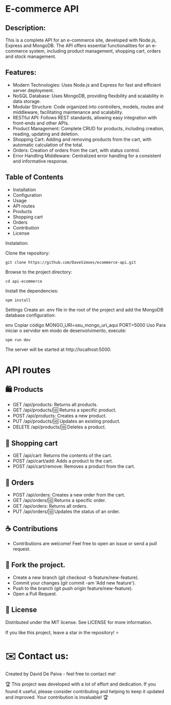 # E-commerce API
## Description:
This is a complete API for an e-commerce site, developed with Node.js, Express and MongoDB. The API offers essential functionalities for an e-commerce system, including product management, shopping cart, orders and stock management.


## Features:
- Modern Technologies: Uses Node.js and Express for fast and efficient server deployment.
- NoSQL Database: Uses MongoDB, providing flexibility and scalability in data storage.
- Modular Structure: Code organized into controllers, models, routes and middleware, facilitating maintenance and scalability.
- RESTful API: Follows REST standards, allowing easy integration with front-ends and other APIs.
- Product Management: Complete CRUD for products, including creation, reading, updating and deletion.
- Shopping Cart: Adding and removing products from the cart, with automatic calculation of the total.
- Orders: Creation of orders from the cart, with status control.
- Error Handling Middleware: Centralized error handling for a consistent and informative response.

## Table of Contents
- Installation
- Configuration
- Usage
- API routes
- Products
- Shopping cart
- Orders
- Contribution
- License

Instalation: 

Clone the repository:
```
git clone https://github.com/DaveSimoes/ecommerce-api.git
```
Browse to the project directory:
```
cd api-ecommerce
```


Install the dependencies:
```
npm install
```
Settings
Create an .env file in the root of the project and add the MongoDB database configuration:

env
Copiar código
MONGO_URI=seu_mongo_uri_aqui
PORT=5000
Uso
Para iniciar o servidor em modo de desenvolvimento, execute:

```
npm run dev
```
The server will be started at http://localhost:5000.

# API routes
## 🛍️ Products
- GET /api/products: Returns all products.
- GET /api/products/:id: Returns a specific product.
- POST /api/products: Creates a new product.
- PUT /api/products/:id: Updates an existing product.
- DELETE /api/products/:id: Deletes a product.

## 🛒 Shopping cart
- GET /api/cart: Returns the contents of the cart.
- POST /api/cart/add: Adds a product to the cart.
- POST /api/cart/remove: Removes a product from the cart.

 ## 🎁 Orders
- POST /api/orders: Creates a new order from the cart.
- GET /api/orders/:id: Returns a specific order.
- GET /api/orders: Returns all orders.
- PUT /api/orders/:id: Updates the status of an order.
  
## ☕ Contributions
- Contributions are welcome! Feel free to open an issue or send a pull request.

## 🎨 Fork the project.
- Create a new branch (git checkout -b feature/new-feature).
- Commit your changes (git commit -am 'Add new feature').
- Push to the branch (git push origin feature/new-feature).
- Open a Pull Request.
  
## 🪪 License
  Distributed under the MIT license. See LICENSE for more information.

If you like this project, leave a star in the repository! ⭐

 # ✉️ Contact us:
 Created by David De Paiva - feel free to contact me!

🏆 This project was developed with a lot of effort and dedication. 
If you found it useful, please consider contributing and helping to keep it updated and improved. 
Your contribution is invaluable! 🏆
